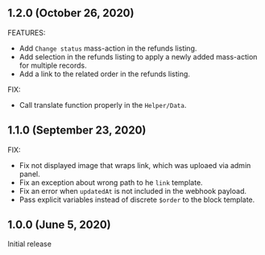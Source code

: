 ## 1.2.0 (October 26, 2020)

FEATURES:
* Add `Change status` mass-action in the refunds listing.  
* Add selection in the refunds listing to apply a newly added mass-action for multiple records.
* Add a link to the related order in the refunds listing. 

FIX:
* Call translate function properly in the `Helper/Data`.

## 1.1.0 (September 23, 2020)

FIX:
* Fix not displayed image that wraps link, which was uploaed via admin panel.
* Fix an exception about wrong path to he `link` template.
* Fix an error when `updatedAt` is not included in the webhook payload.
* Pass explicit variables instead of discrete `$order` to the block template.

## 1.0.0 (June 5, 2020)

Initial release